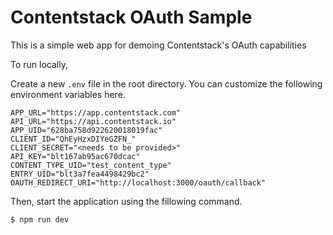 # Contentstack OAuth Sample

This is a simple web app for demoing Contentstack's OAuth capabilities

To run locally,

Create a new `.env` file in the root directory. You can customize the following environment variables here.

```
APP_URL="https://app.contentstack.com"
API_URL="https://api.contentstack.io"
APP_UID="628ba758d922620018019fac"
CLIENT_ID="QhEyHzxDIYeGZFN_"
CLIENT_SECRET="<needs to be provided>"
API_KEY="blt167ab95ac670dcac"
CONTENT_TYPE_UID="test_content_type"
ENTRY_UID="blt3a7fea4498429bc2"
OAUTH_REDIRECT_URI="http://localhost:3000/oauth/callback"
```

Then, start the application using the fillowing command.

```
$ npm run dev
```
